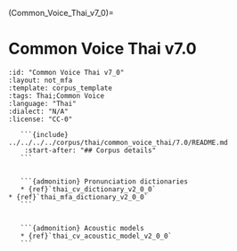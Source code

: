 
(Common_Voice_Thai_v7_0)=
# Common Voice Thai v7.0

``````{corpus} Common Voice Thai v7.0
:id: "Common Voice Thai v7_0"
:layout: not_mfa
:template: corpus_template
:tags: Thai;Common Voice
:language: "Thai"
:dialect: "N/A"
:license: "CC-0"

   ```{include} ../../../../corpus/thai/common_voice_thai/7.0/README.md
    :start-after: "## Corpus details"
   ```


   ```{admonition} Pronunciation dictionaries
   * {ref}`thai_cv_dictionary_v2_0_0`
* {ref}`thai_mfa_dictionary_v2_0_0`
   ```


   ```{admonition} Acoustic models
   * {ref}`thai_cv_acoustic_model_v2_0_0`
   ```
``````

